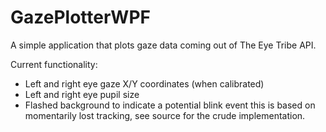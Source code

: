 GazePlotterWPF
==============

A simple application that plots gaze data coming out of The Eye Tribe API.

Current functionality:
 - Left and right eye gaze X/Y coordinates (when calibrated)
 - Left and right eye pupil size
 - Flashed background to indicate a potential blink event 
   this is based on momentarily lost tracking, see source for the crude implementation. 
   

